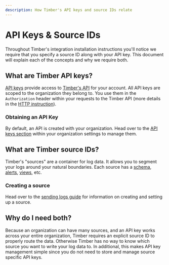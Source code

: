 ```yaml
---
description: How Timber's API keys and source IDs relate
---
```


# API Keys & Source IDs

Throughout Timber's integration installation instructions you'll notice we require that you specify a source ID along with your API key. This document will explain each of the concepts and why we require both.

## What are Timber API keys?

[API keys](../../usage/account-management/api-keys.md) provide access to [Timber's API](http://docs.api.timber.io/) for your account. All API keys are scoped to the organization they belong to. You use them in the `Authorization` header within your requests to the Timber API \(more details in the [HTTP instruction](../integrations/http-api/#examples)\).

### Obtaining an API Key

By default, an API is created with your organization. Head over to the [API keys section](../../usage/account-management/api-keys.md) within your organization settings to manage them.

## What are Timber source IDs?

Timber's "sources" are a container for log data. It allows you to segment your logs around your natural boundaries. Each source has a [schema](../../under-the-hood/schema-maintenance.md), [alerts](../../usage/alerting.md), [views](../../usage/saved-views.md), etc.

### Creating a source

Head over to the [sending logs guide](../../usage/sending-logs.md) for information on creating and setting up a source.

## Why do I need both?

Because an organization can have many sources, and an API key works across your entire organization, Timber requires an explicit source ID to properly route the data. Otherwise Timber has no way to know which source you want to write your log data to. In additional, this makes API key management simple since you do not need to store and manage source specific API keys.

